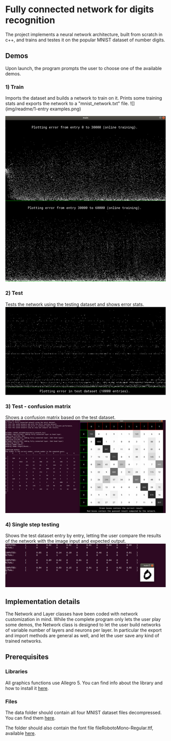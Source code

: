 # Fully connected network for digits recognition

The project implements a neural network architecture, built from scratch in c++, and trains and testes it on the popular MNIST dataset of number digits.

## Demos

Upon launch, the program prompts the user to choose one of the available demos.

### 1) Train
Imports the dataset and builds a network to train on it. Prints some training stats and exports the network to a "mnist_network.txt" file.
![](img/readme/1-entry examples.png)

![](img/readme/1-error.png)
### 2) Test
Tests the network using the testing dataset and shows error stats.
![](img/readme/2-error.png)
### 3) Test - confusion matrix
Shows a confusion matrix based on the test dataset.
![](img/readme/3-matrix.png)
### 4) Single step testing
Shows the test dataset entry by entry, letting the user compare the results of the network with the image input and expected output.
![](img/readme/4-comparison.png)

## Implementation details
The Network and Layer classes have been coded with network customization in mind. While the complete program only lets the user play some demos, the Network class is designed to let the user build networks of variable number of layers and neurons per layer. In particular the export and import methods are general as well, and let the user save any kind of trained networks.

## Prerequisites
### Libraries
All graphics functions use Allegro 5. You can find info about the library and how to install it [here](https://wiki.allegro.cc/index.php?title=Getting_Started).
### Files
The data folder should contain all four MNIST dataset files decompressed. You can find them [here](http://yann.lecun.com/exdb/mnist/).

The folder should also contain the font file fileRobotoMono-Regular.ttf, available [here](https://fonts.google.com/specimen/Roboto+Mono).

